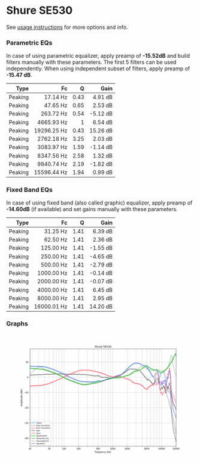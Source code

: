 # Shure SE530
See [usage instructions](https://github.com/jaakkopasanen/AutoEq#usage) for more options and info.

### Parametric EQs
In case of using parametric equalizer, apply preamp of **-15.52dB** and build filters manually
with these parameters. The first 5 filters can be used independently.
When using independent subset of filters, apply preamp of **-15.47 dB**.

| Type    | Fc          |    Q | Gain     |
|--------:|------------:|-----:|---------:|
| Peaking | 17.14 Hz    | 0.43 | 4.91 dB  |
| Peaking | 47.65 Hz    | 0.65 | 2.53 dB  |
| Peaking | 263.72 Hz   | 0.54 | -5.12 dB |
| Peaking | 4665.93 Hz  | 1    | 6.54 dB  |
| Peaking | 19296.25 Hz | 0.43 | 15.26 dB |
| Peaking | 2762.18 Hz  | 3.25 | 2.03 dB  |
| Peaking | 3083.97 Hz  | 1.59 | -1.14 dB |
| Peaking | 8347.56 Hz  | 2.58 | 1.32 dB  |
| Peaking | 9840.74 Hz  | 2.19 | -1.82 dB |
| Peaking | 15596.44 Hz | 1.94 | 0.99 dB  |

### Fixed Band EQs
In case of using fixed band (also called graphic) equalizer, apply preamp of **-14.60dB**
(if available) and set gains manually with these parameters.

| Type    | Fc          |    Q | Gain     |
|--------:|------------:|-----:|---------:|
| Peaking | 31.25 Hz    | 1.41 | 6.39 dB  |
| Peaking | 62.50 Hz    | 1.41 | 2.36 dB  |
| Peaking | 125.00 Hz   | 1.41 | -1.55 dB |
| Peaking | 250.00 Hz   | 1.41 | -4.65 dB |
| Peaking | 500.00 Hz   | 1.41 | -2.79 dB |
| Peaking | 1000.00 Hz  | 1.41 | -0.14 dB |
| Peaking | 2000.00 Hz  | 1.41 | -0.07 dB |
| Peaking | 4000.00 Hz  | 1.41 | 6.45 dB  |
| Peaking | 8000.00 Hz  | 1.41 | 2.95 dB  |
| Peaking | 16000.01 Hz | 1.41 | 14.20 dB |

### Graphs
![](./Shure%20SE530.png)